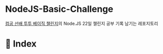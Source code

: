 # NodeJS-Basic-Challenge
<a href="https://22challenge.oopy.io/">컴공 선배 투투 베이직 챌린지</a>의 Node.JS 22일 챌린지
공부 기록 남기는 레포지토리

# 📜 Index
